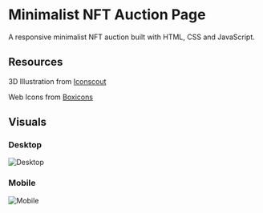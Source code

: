 # Minimalist NFT Auction Page

A responsive minimalist NFT auction built with HTML, CSS and JavaScript.

## Resources

3D Illustration from [Iconscout](https://iconscout.com)

Web Icons from [Boxicons](https://boxicons.com)

## Visuals
### Desktop
![Desktop](https://www.awesomescreenshot.com/image/28606431?key=222177d3c545103f51a4d89a58f40321)

### Mobile
![Mobile](https://www.awesomescreenshot.com/image/28606456?key=affe9ace1e8d672e692154e0610a88c2)